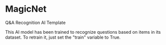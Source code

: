 # MagicNet
Q&amp;A Recognition AI Template

This AI model has been trained to recognize questions based on items in its dataset. To retrain it, just set the "train" variable to True.

